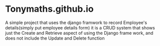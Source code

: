 # Tonymaths.github.io
A simple project that uses the django framwork to record Employee's details(simply put employee details form)
it is a CRUD system that shows just the Create and Retrieve aspect of using the Django frame work, and does not include the Update and Delete function
